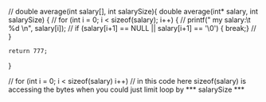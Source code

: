 // double average(int salary[], int salarySize){
double average(int* salary, int salarySize) {
//     for (int i = 0; i < sizeof(salary); i++) {
//         printf(" my salary:\t %d \n", salary[i]);
//         if (salary[i+1] == NULL || salary[i+1] == '\0') { break;}
//     }


    return 777;   
}


//  for (int i = 0; i < sizeof(salary) i++)             // in this code here sizeof(salary) is accessing the bytes when you could just limit loop by *** salarySize ***